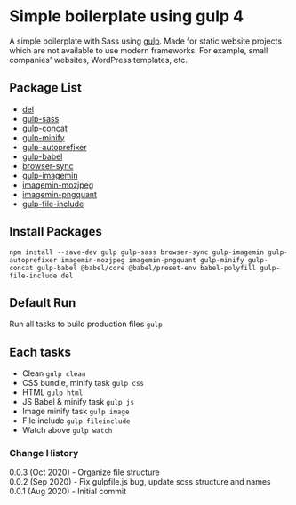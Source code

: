 # Simple boilerplate using gulp 4

A simple boilerplate with Sass using <a href="https://gulpjs.com/">gulp</a>. Made for static website projects which are not available to use modern frameworks. For example, small companies' websites, WordPress templates, etc.

## Package List

- <a href="https://github.com/sindresorhus/del#readme">del</a>
- <a href="https://github.com/dlmanning/gulp-sass#readme">gulp-sass</a>
- <a href="https://github.com/gulp-community/gulp-concat#readme">gulp-concat</a>
- <a href="https://github.com/hustxiaoc/gulp-minify">gulp-minify</a>
- <a href="https://github.com/sindresorhus/gulp-autoprefixer#readme">gulp-autoprefixer</a>
- <a href="https://github.com/babel/gulp-babel#readme">gulp-babel</a>
- <a href="https://github.com/BrowserSync/browser-sync">browser-sync</a>
- <a href="https://github.com/sindresorhus/gulp-imagemin#readme">gulp-imagemin</a>
- <a href="https://github.com/imagemin/imagemin-mozjpeg#readme">imagemin-mozjpeg</a>
- <a href="https://github.com/imagemin/imagemin-pngquant#readme">imagemin-pngquant</a>
- <a href="https://github.com/haoxins/gulp-file-include#readme">gulp-file-include</a>

## Install Packages

```
npm install --save-dev gulp gulp-sass browser-sync gulp-imagemin gulp-autoprefixer imagemin-mozjpeg imagemin-pngquant gulp-minify gulp-concat gulp-babel @babel/core @babel/preset-env babel-polyfill gulp-file-include del
```

## Default Run

Run all tasks to build production files `gulp`

## Each tasks

- Clean `gulp clean`
- CSS bundle, minify task `gulp css`
- HTML `gulp html`
- JS Babel & minify task `gulp js`
- Image minify task `gulp image`
- File include `gulp fileinclude`
- Watch above `gulp watch`

### Change History

0.0.3 (Oct 2020) - Organize file structure<br/>0.0.2 (Sep 2020) - Fix gulpfile.js bug, update scss structure and names<br/> 0.0.1 (Aug 2020) - Initial commit
